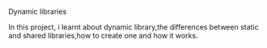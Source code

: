 Dynamic libraries

In this project, i learnt about dynamic library,the differences between static and shared libraries,how to create one and how it works.

